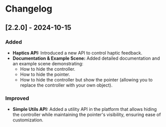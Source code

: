 # Changelog

## [2.2.0] - 2024-10-15

### Added
- **Haptics API:** Introduced a new API to control haptic feedback.
- **Documentation & Example Scene:** Added detailed documentation and an example scene demonstrating:
  - How to hide the controller.
  - How to hide the pointer.
  - How to hide the controller but show the pointer (allowing you to replace the controller with your own object).

### Improved
- **Simple Utils API:** Added a utility API in the platform that allows hiding the controller while maintaining the pointer's visibility, ensuring ease of customization.

